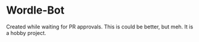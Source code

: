 # Wordle-Bot

Created while waiting for PR approvals. This is could be better, but meh. It is a hobby project. 